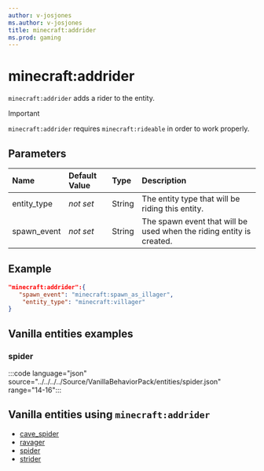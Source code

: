 ```yaml
---
author: v-josjones
ms.author: v-josjones
title: minecraft:addrider
ms.prod: gaming
---
```


# minecraft:addrider

`minecraft:addrider` adds a rider to the entity.

>[!IMPORTANT]
> `minecraft:addrider` requires `minecraft:rideable` in order to work properly.

## Parameters

|Name |Default Value  |Type  |Description  |
|:----------|:----------|:----------|:----------|
|entity_type|*not set* | String| The entity type that will be riding this entity. |
|spawn_event|*not set* | String|  The spawn event that will be used when the riding entity is created. |

## Example

```json
"minecraft:addrider":{
   "spawn_event": "minecraft:spawn_as_illager",
    "entity_type": "minecraft:villager"
}
```

## Vanilla entities examples

### spider

:::code language="json" source="../../../../Source/VanillaBehaviorPack/entities/spider.json" range="14-16":::

## Vanilla entities using `minecraft:addrider`

- [cave_spider](../../../../Source/VanillaBehaviorPack_Snippets/entities/cave_spider.md)
- [ravager](../../../../Source/VanillaBehaviorPack_Snippets/entities/ravager.md)
- [spider](../../../../Source/VanillaBehaviorPack_Snippets/entities/spider.md)
- [strider](../../../../Source/VanillaBehaviorPack_Snippets/entities/strider.md)
